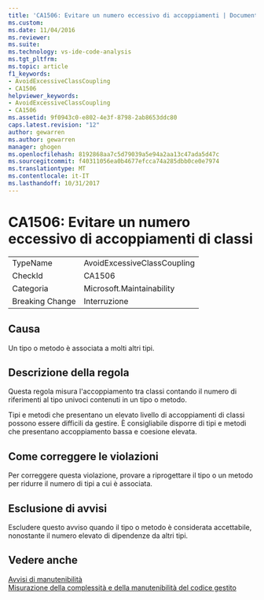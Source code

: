 ```yaml
---
title: 'CA1506: Evitare un numero eccessivo di accoppiamenti | Documenti Microsoft'
ms.custom: 
ms.date: 11/04/2016
ms.reviewer: 
ms.suite: 
ms.technology: vs-ide-code-analysis
ms.tgt_pltfrm: 
ms.topic: article
f1_keywords:
- AvoidExcessiveClassCoupling
- CA1506
helpviewer_keywords:
- AvoidExcessiveClassCoupling
- CA1506
ms.assetid: 9f0943c0-e802-4e3f-8798-2ab8653ddc80
caps.latest.revision: "12"
author: gewarren
ms.author: gewarren
manager: ghogen
ms.openlocfilehash: 8192868aa7c5d79039a5e94a2aa13c47ada5d47c
ms.sourcegitcommit: f40311056ea0b4677efcca74a285dbb0ce0e7974
ms.translationtype: MT
ms.contentlocale: it-IT
ms.lasthandoff: 10/31/2017
---
```

# <a name="ca1506-avoid-excessive-class-coupling"></a>CA1506: Evitare un numero eccessivo di accoppiamenti di classi
|||  
|-|-|  
|TypeName|AvoidExcessiveClassCoupling|  
|CheckId|CA1506|  
|Categoria|Microsoft.Maintainability|  
|Breaking Change|Interruzione|  
  
## <a name="cause"></a>Causa  
 Un tipo o metodo è associata a molti altri tipi.  
  
## <a name="rule-description"></a>Descrizione della regola  
 Questa regola misura l'accoppiamento tra classi contando il numero di riferimenti al tipo univoci contenuti in un tipo o metodo.  
  
 Tipi e metodi che presentano un elevato livello di accoppiamenti di classi possono essere difficili da gestire. È consigliabile disporre di tipi e metodi che presentano accoppiamento bassa e coesione elevata.  
  
## <a name="how-to-fix-violations"></a>Come correggere le violazioni  
 Per correggere questa violazione, provare a riprogettare il tipo o un metodo per ridurre il numero di tipi a cui è associata.  
  
## <a name="when-to-suppress-warnings"></a>Esclusione di avvisi  
 Escludere questo avviso quando il tipo o metodo è considerata accettabile, nonostante il numero elevato di dipendenze da altri tipi.  
  
## <a name="see-also"></a>Vedere anche  
 [Avvisi di manutenibilità](../code-quality/maintainability-warnings.md)   
 [Misurazione della complessità e della manutenibilità del codice gestito](../code-quality/measuring-complexity-and-maintainability-of-managed-code.md)